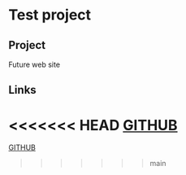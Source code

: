 # Test project

## Project
Future web site

## Links
<<<<<<< HEAD
[GITHUB](https://ut0ku.github.io/Project-1/)
=======
[GITHUB](https://ut0ku.github.io/Project-1/)
>>>>>>> main
